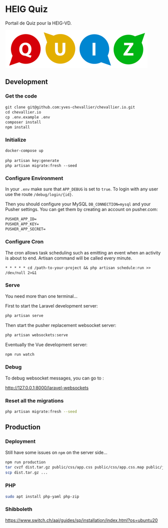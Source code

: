 # HEIG Quiz

Portail de Quiz pour la HEIG-VD.

![quiz](resources/img/quiz.svg)

## Development

### Get the code

```
git clone git@github.com:yves-chevallier/chevallier.io.git
cd chevallier.io
cp .env.example .env
composer install
npm install
```

### Initialize

```
docker-compose up

php artisan key:generate
php artisan migrate:fresh --seed
```

### Configure Environment

In your `.env`  make sure that `APP_DEBUG` is set to `true`. To login with any user use the route `/debug/login/{id}`.

Then you should configure your MySQL `DB_CONNECTION=mysql` and your Pusher settings. You can get them by creating an account on pusher.com:

```
PUSHER_APP_ID=
PUSHER_APP_KEY=
PUSHER_APP_SECRET=
```

### Configure Cron

The cron allows task scheduling such as emitting an event when an activity is about to end. Artisan command will be called every minute.

```cron
* * * * * cd /path-to-your-project && php artisan schedule:run >> /dev/null 2>&1
```

### Serve

You need more than one terminal...

First to start the Laravel development server:

```bash
php artisan serve
```

Then start the pusher replacement websocket server:

```bash
php artisan websockets:serve
```

Eventually the Vue development server:

```bash
npm run watch
```

### Debug

To debug websocket messages, you can go to :

http://127.0.0.1:8000/laravel-websockets

### Reset all the migrations

```bash
php artisan migrate:fresh --seed
```

## Production

### Deployment

Still have some issues on `npm` on the server side...

```bash
npm run production
tar cvzf dist.tar.gz public/css/app.css public/css/app.css.map public/js/app.js public/js/app.js.LICENSE.txt public/js/app.js.map
scp dist.tar.gz ...
```

### PHP

```bash
sudo apt install php-yaml php-zip
```

### Shibboleth

https://www.switch.ch/aai/guides/sp/installation/index.html?os=ubuntu20

